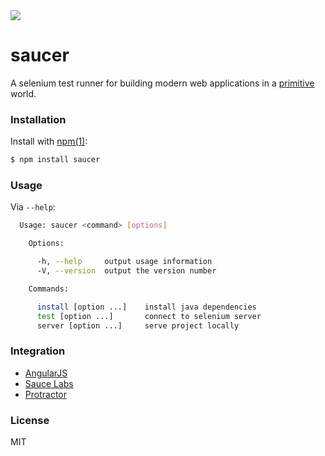 <img src="http://i.imgur.com/vKDS4qM.jpg"/>

# saucer

A selenium test runner for building modern web applications
in a [primitive](http://en.wikipedia.org/wiki/Internet_Explorer) world.

### Installation

Install with [npm(1)](http://npmjs.org):

```bash
$ npm install saucer
```
### Usage

Via `--help`:

```bash
  Usage: saucer <command> [options]

    Options:

      -h, --help     output usage information
      -V, --version  output the version number

    Commands:

      install [option ...]    install java dependencies
      test [option ...]       connect to selenium server
      server [option ...]     serve project locally
```


### Integration

  - [AngularJS](http://angularjs.org/)
  - [Sauce Labs](https://saucelabs.com/)
  - [Protractor](https://github.com/angular/protractor)

### License

  MIT
